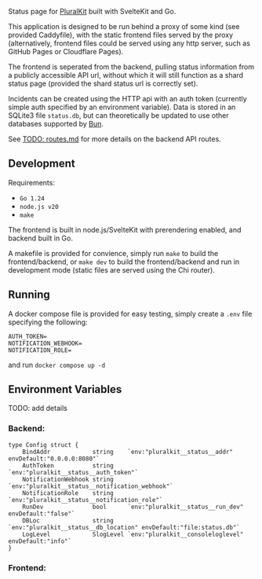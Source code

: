 Status page for [PluralKit](https://github.com/PluralKit/PluralKit) built with SvelteKit and Go.

This application is designed to be run behind a proxy of some kind (see provided Caddyfile), with the static frontend files served by the proxy (alternatively, frontend files could be served using any http server, such as GitHub Pages or Cloudflare Pages).

The frontend is seperated from the backend, pulling status information from a publicly accessible API url, without which it will still function as a shard status page (provided the shard status url is correctly set).

Incidents can be created using the HTTP api with an auth token (currently simple auth specified by an environment variable). Data is stored in an SQLite3 file `status.db`, but can theoretically be updated to use other databases supported by [Bun](https://bun.uptrace.dev/).

See [TODO: routes.md](./routes.md) for more details on the backend API routes.

## Development
Requirements:
- `Go 1.24`
- `node.js v20`
- `make`

The frontend is built in node.js/SvelteKit with prerendering enabled, and backend built in Go.

A makefile is provided for convience, simply run `make` to build the frontend/backend, or `make dev` to build the frontend/backend and run in development mode (static files are served using the Chi router).

## Running
A docker compose file is provided for easy testing, simply create a `.env` file specifying the following:
```
AUTH_TOKEN=
NOTIFICATION_WEBHOOK=
NOTIFICATION_ROLE=
```
and run `docker compose up -d`

## Environment Variables
TODO: add details

### Backend:
``` golang
type Config struct {
	BindAddr            string    `env:"pluralkit__status__addr" envDefault:"0.0.0.0:8080"`
	AuthToken           string    `env:"pluralkit__status__auth_token"`
	NotificationWebhook string    `env:"pluralkit__status__notification_webhook"`
	NotificationRole    string    `env:"pluralkit__status__notification_role"`
	RunDev              bool      `env:"pluralkit__status__run_dev" envDefault:"false"`
	DBLoc               string    `env:"pluralkit__status__db_location" envDefault:"file:status.db"`
	LogLevel            SlogLevel `env:"pluralkit__consoleloglevel" envDefault:"info"`
}
```

### Frontend:
```
```